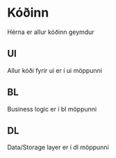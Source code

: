 # Kóðinn

Hérna er allur kóðinn geymdur

## UI

Allur kóði fyrir ui er í ui möppunni

## BL

Business logic er í bl möppunni

## DL

Data/Storage layer er í dl möppunni
